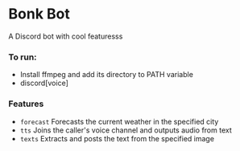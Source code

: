 # Bonk Bot
A Discord bot with cool featuresss

### To run:
- Install ffmpeg and add its directory to PATH variable
- discord[voice]

### Features
- `forecast` Forecasts the current weather in the specified city
- `tts` Joins the caller's voice channel and outputs audio from text
- `texts` Extracts and posts the text from the specified image